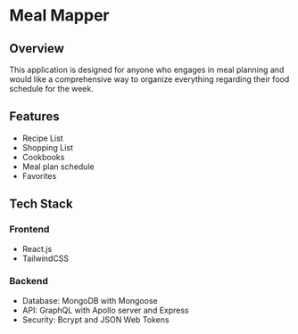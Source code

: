 # Meal Mapper

## Overview

This application is designed for anyone who engages in meal planning and would like a comprehensive way to organize everything regarding their food schedule for the week.

## Features 
 - Recipe List
 - Shopping List
 - Cookbooks
 - Meal plan schedule
 - Favorites

## Tech Stack
### Frontend
  - React.js
  - TailwindCSS
### Backend
  - Database: MongoDB with Mongoose
  - API: GraphQL with Apollo server and Express
  - Security: Bcrypt and JSON Web Tokens